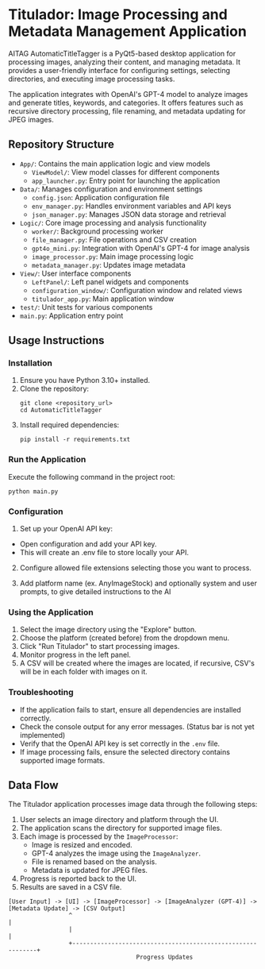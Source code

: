 # Titulador: Image Processing and Metadata Management Application

AITAG AutomaticTitleTagger is a PyQt5-based desktop application for processing images, analyzing their content, and managing metadata. It provides a user-friendly interface for configuring settings, selecting directories, and executing image processing tasks.

The application integrates with OpenAI's GPT-4 model to analyze images and generate titles, keywords, and categories. It offers features such as recursive directory processing, file renaming, and metadata updating for JPEG images.

## Repository Structure

- `App/`: Contains the main application logic and view models
  - `ViewModel/`: View model classes for different components
  - `app_launcher.py`: Entry point for launching the application
- `Data/`: Manages configuration and environment settings
  - `config.json`: Application configuration file
  - `env_manager.py`: Handles environment variables and API keys
  - `json_manager.py`: Manages JSON data storage and retrieval
- `Logic/`: Core image processing and analysis functionality
  - `worker/`: Background processing worker
  - `file_manager.py`: File operations and CSV creation
  - `gpt4o_mini.py`: Integration with OpenAI's GPT-4 for image analysis
  - `image_processor.py`: Main image processing logic
  - `metadata_manager.py`: Updates image metadata
- `View/`: User interface components
  - `LeftPanel/`: Left panel widgets and components
  - `configuration_window/`: Configuration window and related views
  - `titulador_app.py`: Main application window
- `test/`: Unit tests for various components
- `main.py`: Application entry point

## Usage Instructions

### Installation

1. Ensure you have Python 3.10+ installed.
2. Clone the repository:
   ```
   git clone <repository_url>
   cd AutomaticTitleTagger
   ```
3. Install required dependencies:
   ```
   pip install -r requirements.txt
   ```
### Run the Application

Execute the following command in the project root:

```
python main.py
```

### Configuration

1. Set up your OpenAI API key:
- Open configuration and add your API key.
- This will create an .env file to store locally your API.

2. Configure allowed file extensions selecting those you want to process.

3. Add platform name (ex. AnyImageStock) and optionally system and user prompts, to give detailed instructions to the AI  

### Using the Application

1. Select the image directory using the "Explore" button.
2. Choose the platform (created before) from the dropdown menu.
3. Click "Run Titulador" to start processing images.
4. Monitor progress in the left panel.
5. A CSV will be created where the images are located, if recursive, CSV's will be in each folder with images on it.

### Troubleshooting

- If the application fails to start, ensure all dependencies are installed correctly.
- Check the console output for any error messages. (Status bar is not yet implemented)
- Verify that the OpenAI API key is set correctly in the `.env` file.
- If image processing fails, ensure the selected directory contains supported image formats.

## Data Flow

The Titulador application processes image data through the following steps:

1. User selects an image directory and platform through the UI.
2. The application scans the directory for supported image files.
3. Each image is processed by the `ImageProcessor`:
   - Image is resized and encoded.
   - GPT-4 analyzes the image using the `ImageAnalyzer`.
   - File is renamed based on the analysis.
   - Metadata is updated for JPEG files.
4. Progress is reported back to the UI.
5. Results are saved in a CSV file.

```
[User Input] -> [UI] -> [ImageProcessor] -> [ImageAnalyzer (GPT-4)] -> [Metadata Update] -> [CSV Output]
                 ^                                                            |
                 |                                                            |
                 +------------------------------------------------------------+
                                    Progress Updates
```

